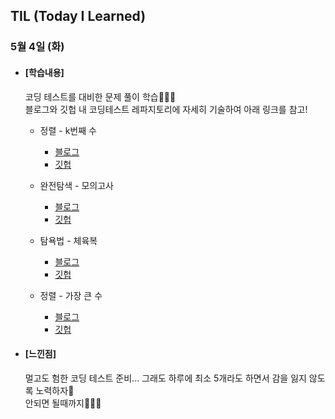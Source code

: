 ## TIL (Today I Learned)

### 5월 4일 (화)

- #### [학습내용]
  
  코딩 테스트를 대비한 문제 풀이 학습🧑🏻‍💻   
  블로그와 깃헙 내 코딩테스트 레파지토리에 자세히 기술하여 아래 링크를 참고!
  
  - 정렬 - k번째 수
    - [블로그](https://green1229.tistory.com/103)
    - [깃헙](https://github.com/GREENOVER/CodingTest/tree/main/k번째수)

  - 완전탐색 - 모의고사
    - [블로그](https://green1229.tistory.com/104)
    - [깃헙](https://github.com/GREENOVER/CodingTest/tree/main/모의고사)

  - 탐욕법 - 체육복
    - [블로그](https://green1229.tistory.com/105)
    - [깃헙](https://github.com/GREENOVER/CodingTest/tree/main/탐욕법_체육복)  

  - 정렬 - 가장 큰 수
    - [블로그](https://green1229.tistory.com/106)
    - [깃헙](https://github.com/GREENOVER/CodingTest/tree/main/정렬_가장큰수)   
      
   

- #### [느낀점]   
  멀고도 험한 코딩 테스트 준비... 그래도 하루에 최소 5개라도 하면서 감을 잃지 않도록 노력하자🙌   
  안되면 될때까지🏃🏻‍♂️
